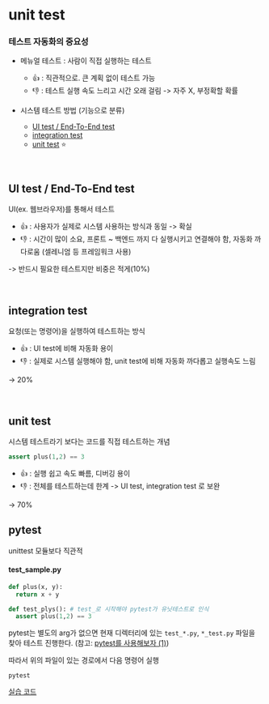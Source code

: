 # unit test

### 테스트 자동화의 중요성

* 메뉴얼 테스트 : 사람이 직접 실행하는 테스트

  * 👍 : 직관적으로. 큰 계획 없이 테스트 가능
  * 👎 : 테스트 실행 속도 느리고 시간 오래 걸림 -> 자주 X, 부정확할 확률

  

* 시스템 테스트 방법 (기능으로 분류)

  * [UI test / End-To-End test](#ui-test-/-end-to-end-test)
  * [integration test](#integration-test)
  * [unit test](#unit-test) ⭐️

<br>

## UI test / End-To-End test

UI(ex. 웹브라우저)를 통해서 테스트

* 👍 : 사용자가 실제로 시스템 사용하는 방식과 동일 -> 확실
* 👎 : 시간이 많이 소요, 프론트 ~ 백엔드 까지 다 실행시키고 연결해야 함, 자동화 까다로움 (셀레니엄 등 프레임워크 사용)

-> 반드시 필요한 테스트지만 비중은 적게(10%)

<br>

## integration test

요청(또는 명령어)을 실행하여 테스트하는 방식

* 👍 : UI test에 비해 자동화 용이
* 👎 : 실제로 시스템 실행해야 함, unit test에 비해 자동화 까다롭고 실행속도 느림

-> 20%

<br>

## unit test

시스템 테스트라기 보다는 코드를 직접 테스트하는 개념

```python
assert plus(1,2) == 3
```

- 👍 : 실행 쉽고 속도 빠름, 디버깅 용이
- 👎 : 전체를 테스트하는데 한계 -> UI test, integration test 로 보완

-> 70%



## pytest

unittest 모듈보다 직관적

#### test_sample.py

```python
def plus(x, y):
  return x + y

def test_plys(): # test_로 시작해야 pytest가 유닛테스트로 인식
  assert plus(1,2) == 3
```

pytest는 별도의 arg가 없으면 현재 디렉터리에 있는 `test_*.py`, `*_test.py` 파일을 찾아 테스트 진행한다. (참고: [pytest를 사용해보자 (1)](https://wkdtjsgur100.github.io/pytest-description-1/)) 

따라서 위의 파일이 있는 경로에서 다음 명령어 실행

```
pytest
```



[실습 코드]()


